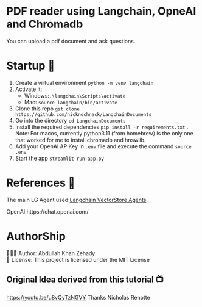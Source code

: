 # PDF reader using Langchain, OpneAI and Chromadb

You can upload a pdf document and ask questions. 

# Startup 🚀
1. Create a virtual environment `python -m venv langchain`
2. Activate it: 
   - Windows:`.\langchain\Scripts\activate`
   - Mac: `source langchain/bin/activate`
3. Clone this repo `git clone https://github.com/nicknochnack/LangchainDocuments`
4. Go into the directory `cd LangchainDocuments`
5. Install the required dependencies `pip install -r requirements.txt` . Note: For macos, currently python3.11 (from homebrew) is the only one that worked for me to install chromadb and hnswlib. 
6. Add your OpenAI APIKey in `.env` file and execute the command `source .env`
7. Start the app `streamlit run app.py`  

# References 🔗
<p>The main LG Agent used:<a href="https://python.langchain.com/en/latest/modules/agents/toolkits/examples/vectorstore.html">Langchain VectorStore Agents
</a></p>
<p>
OpenAI https://chat.openai.com/
</p>

# AuthorShip
👨🏾‍💻 Author: Abdullah Khan Zehady <br />
📜 License: This project is licensed under the MIT License </br>

## Original Idea derived from this tutorial 📺
   https://youtu.be/u8vQyTzNGVY
   Thanks Nicholas Renotte


